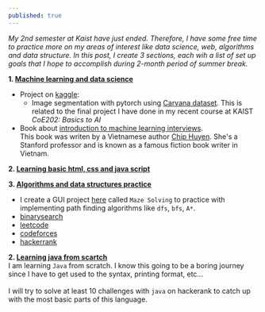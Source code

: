 ```yaml
---
published: true
---
```


_My 2nd semester at Kaist have just ended. Therefore, I have some free time to practice more on my areas of interest like data science, web, algorithms and data structure. In this post, I create 3 sections, each wih a list of set up goals that I hope to accomplish during 2-month period of summer break._

**1. <ins>Machine learning and data science</ins>**

- Project on [kaggle](https://kaggle.com):
  - Image segmentation with pytorch using [Carvana dataset](https://www.kaggle.com/c/carvana-image-masking-challenge). This is related to the final project I have done in my recent course at KAIST _CoE202: Basics to AI_
- Book about [introduction to machine learning interviews](https://huyenchip.com/ml-interviews-book/contents/1.1.1-working-in-research-vs.-workingin-production.html).
  <br>This book was writen by a Vietnamese author [Chip Huyen](https://huyenchip.com/). She's a Stanford professor and is known as a famous fiction book writer in Vietnam.<br>

**2. <ins>Learning basic html, css and java script</ins>**

**3. <ins>Algorithms and data structures practice</ins>**

- I create a GUI project [here](https://github.com/SimonCao1207/Maze-Solving) called `Maze Solving` to practice with implementing path finding algorithms like `dfs`, `bfs`, `A*`.
- [binarysearch](https://binarysearch.com/)
- [leetcode](https://leetcode.com/)
- [codeforces](https://codeforces.com/)
- [hackerrank](https://www.hackerrank.com/)

**2. <ins>Learning java from scartch</ins>**
<br>I am learning `Java` from scratch.
I know this going to be a boring journey since I have to get used to the syntax, printing format, etc...<br>
<br>I will try to solve at least 10 challenges with `java` on hackerank to catch up with the most basic parts of this language. <br>
